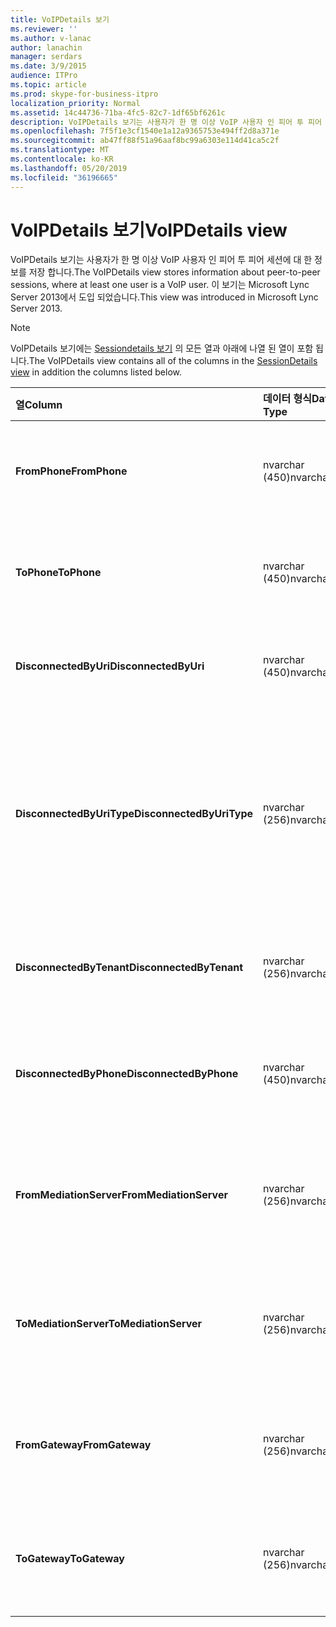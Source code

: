 ```yaml
---
title: VoIPDetails 보기
ms.reviewer: ''
ms.author: v-lanac
author: lanachin
manager: serdars
ms.date: 3/9/2015
audience: ITPro
ms.topic: article
ms.prod: skype-for-business-itpro
localization_priority: Normal
ms.assetid: 14c44736-71ba-4fc5-82c7-1df65bf6261c
description: VoIPDetails 보기는 사용자가 한 명 이상 VoIP 사용자 인 피어 투 피어 세션에 대 한 정보를 저장 합니다. 이 보기는 Microsoft Lync Server 2013에서 도입 되었습니다.
ms.openlocfilehash: 7f5f1e3cf1540e1a12a9365753e494ff2d8a371e
ms.sourcegitcommit: ab47ff88f51a96aaf8bc99a6303e114d41ca5c2f
ms.translationtype: MT
ms.contentlocale: ko-KR
ms.lasthandoff: 05/20/2019
ms.locfileid: "36196665"
---
```

# <a name="voipdetails-view"></a><span data-ttu-id="756cc-104">VoIPDetails 보기</span><span class="sxs-lookup"><span data-stu-id="756cc-104">VoIPDetails view</span></span>
 
<span data-ttu-id="756cc-105">VoIPDetails 보기는 사용자가 한 명 이상 VoIP 사용자 인 피어 투 피어 세션에 대 한 정보를 저장 합니다.</span><span class="sxs-lookup"><span data-stu-id="756cc-105">The VoIPDetails view stores information about peer-to-peer sessions, where at least one user is a VoIP user.</span></span> <span data-ttu-id="756cc-106">이 보기는 Microsoft Lync Server 2013에서 도입 되었습니다.</span><span class="sxs-lookup"><span data-stu-id="756cc-106">This view was introduced in Microsoft Lync Server 2013.</span></span>
  
> [!NOTE]
> <span data-ttu-id="756cc-107">VoIPDetails 보기에는 [Sessiondetails 보기](sessiondetails-0.md) 의 모든 열과 아래에 나열 된 열이 포함 됩니다.</span><span class="sxs-lookup"><span data-stu-id="756cc-107">The VoIPDetails view contains all of the columns in the [SessionDetails view](sessiondetails-0.md) in addition the columns listed below.</span></span>
  
|<span data-ttu-id="756cc-108">**열**</span><span class="sxs-lookup"><span data-stu-id="756cc-108">**Column**</span></span>|<span data-ttu-id="756cc-109">**데이터 형식**</span><span class="sxs-lookup"><span data-stu-id="756cc-109">**Data Type**</span></span>|<span data-ttu-id="756cc-110">**세부적인**</span><span class="sxs-lookup"><span data-stu-id="756cc-110">**Details**</span></span>|
|:-----|:-----|:-----|
|<span data-ttu-id="756cc-111">**FromPhone**</span><span class="sxs-lookup"><span data-stu-id="756cc-111">**FromPhone**</span></span> <br/> |<span data-ttu-id="756cc-112">nvarchar (450)</span><span class="sxs-lookup"><span data-stu-id="756cc-112">nvarchar(450)</span></span>  <br/> |<span data-ttu-id="756cc-113">세션을 시작한 사용자의 전화 URI입니다.</span><span class="sxs-lookup"><span data-stu-id="756cc-113">Phone URI of the user who started the session.</span></span>  <br/> |
|<span data-ttu-id="756cc-114">**ToPhone**</span><span class="sxs-lookup"><span data-stu-id="756cc-114">**ToPhone**</span></span> <br/> |<span data-ttu-id="756cc-115">nvarchar (450)</span><span class="sxs-lookup"><span data-stu-id="756cc-115">nvarchar(450)</span></span>  <br/> |<span data-ttu-id="756cc-116">세션에 참가 한 사용자의 전화 URI입니다.</span><span class="sxs-lookup"><span data-stu-id="756cc-116">Phone URI of the user who joined the session.</span></span>  <br/> |
|<span data-ttu-id="756cc-117">**DisconnectedByUri**</span><span class="sxs-lookup"><span data-stu-id="756cc-117">**DisconnectedByUri**</span></span> <br/> |<span data-ttu-id="756cc-118">nvarchar (450)</span><span class="sxs-lookup"><span data-stu-id="756cc-118">nvarchar(450)</span></span>  <br/> |<span data-ttu-id="756cc-119">세션을 끊은 사용자의 URI입니다.</span><span class="sxs-lookup"><span data-stu-id="756cc-119">URI of the user who disconnected the session.</span></span>  <br/> |
|<span data-ttu-id="756cc-120">**DisconnectedByUriType**</span><span class="sxs-lookup"><span data-stu-id="756cc-120">**DisconnectedByUriType**</span></span> <br/> |<span data-ttu-id="756cc-121">nvarchar (256)</span><span class="sxs-lookup"><span data-stu-id="756cc-121">nvarchar(256)</span></span>  <br/> |<span data-ttu-id="756cc-122">세션을 끊은 사용자의 URI 유형입니다.</span><span class="sxs-lookup"><span data-stu-id="756cc-122">Type of URI of the user who disconnected the session.</span></span> <span data-ttu-id="756cc-123">자세한 내용은 [UriTypes 테이블](uritypes.md) 을 참조 하세요.</span><span class="sxs-lookup"><span data-stu-id="756cc-123">See the [UriTypes table](uritypes.md) for more information.</span></span> <br/> |
|<span data-ttu-id="756cc-124">**DisconnectedByTenant**</span><span class="sxs-lookup"><span data-stu-id="756cc-124">**DisconnectedByTenant**</span></span> <br/> |<span data-ttu-id="756cc-125">nvarchar (256)</span><span class="sxs-lookup"><span data-stu-id="756cc-125">nvarchar(256)</span></span>  <br/> |<span data-ttu-id="756cc-126">세션을 끊은 사용자의 테 넌 트입니다.</span><span class="sxs-lookup"><span data-stu-id="756cc-126">Tenant of the user who disconnected the session.</span></span>  <br/> |
|<span data-ttu-id="756cc-127">**DisconnectedByPhone**</span><span class="sxs-lookup"><span data-stu-id="756cc-127">**DisconnectedByPhone**</span></span> <br/> |<span data-ttu-id="756cc-128">nvarchar (450)</span><span class="sxs-lookup"><span data-stu-id="756cc-128">nvarchar(450)</span></span>  <br/> |<span data-ttu-id="756cc-129">세션을 끊은 사용자의 전화 URI입니다.</span><span class="sxs-lookup"><span data-stu-id="756cc-129">Phone URI of the user who disconnected the session.</span></span>  <br/> |
|<span data-ttu-id="756cc-130">**FromMediationServer**</span><span class="sxs-lookup"><span data-stu-id="756cc-130">**FromMediationServer**</span></span> <br/> |<span data-ttu-id="756cc-131">nvarchar (256)</span><span class="sxs-lookup"><span data-stu-id="756cc-131">nvarchar(256)</span></span>  <br/> |<span data-ttu-id="756cc-132">세션을 시작한 사용자가 사용 하는 중재 서버입니다.</span><span class="sxs-lookup"><span data-stu-id="756cc-132">Mediation Server used by the user who started the session.</span></span>  <br/> |
|<span data-ttu-id="756cc-133">**ToMediationServer**</span><span class="sxs-lookup"><span data-stu-id="756cc-133">**ToMediationServer**</span></span> <br/> |<span data-ttu-id="756cc-134">nvarchar (256)</span><span class="sxs-lookup"><span data-stu-id="756cc-134">nvarchar(256)</span></span>  <br/> |<span data-ttu-id="756cc-135">세션에 참가 한 사용자가 사용 하는 중재 서버입니다.</span><span class="sxs-lookup"><span data-stu-id="756cc-135">Mediation Server used by the user who joined the session.</span></span>  <br/> |
|<span data-ttu-id="756cc-136">**FromGateway**</span><span class="sxs-lookup"><span data-stu-id="756cc-136">**FromGateway**</span></span> <br/> |<span data-ttu-id="756cc-137">nvarchar (256)</span><span class="sxs-lookup"><span data-stu-id="756cc-137">nvarchar(256)</span></span>  <br/> |<span data-ttu-id="756cc-138">세션을 시작한 사용자가 사용 하는 게이트웨이</span><span class="sxs-lookup"><span data-stu-id="756cc-138">Gateway used by the user who started the session.</span></span>  <br/> |
|<span data-ttu-id="756cc-139">**ToGateway**</span><span class="sxs-lookup"><span data-stu-id="756cc-139">**ToGateway**</span></span> <br/> |<span data-ttu-id="756cc-140">nvarchar (256)</span><span class="sxs-lookup"><span data-stu-id="756cc-140">nvarchar(256)</span></span>  <br/> |<span data-ttu-id="756cc-141">세션에 참가 한 사용자가 사용 하는 게이트웨이</span><span class="sxs-lookup"><span data-stu-id="756cc-141">Gateway used by the user who joined the session.</span></span>  <br/> |
   

